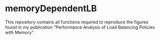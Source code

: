 # memoryDependentLB
This repository contains all functions required to reproduce the figures found in my publication "Performance Analysis of Load Balancing Policies with Memory".
